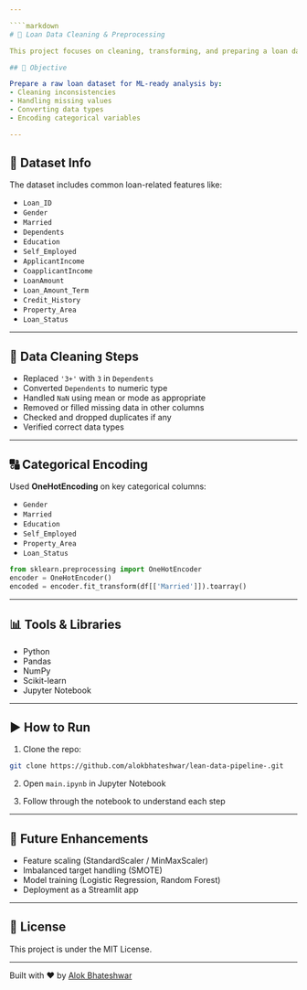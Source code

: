 ```yaml
---

````markdown
# 🧹 Loan Data Cleaning & Preprocessing

This project focuses on cleaning, transforming, and preparing a loan dataset for machine learning models. It includes handling missing values, fixing categorical variables, and applying encoding techniques like OneHotEncoder.

## 📌 Objective

Prepare a raw loan dataset for ML-ready analysis by:
- Cleaning inconsistencies
- Handling missing values
- Converting data types
- Encoding categorical variables

---
```


## 📁 Dataset Info

The dataset includes common loan-related features like:

- `Loan_ID`
- `Gender`
- `Married`
- `Dependents`
- `Education`
- `Self_Employed`
- `ApplicantIncome`
- `CoapplicantIncome`
- `LoanAmount`
- `Loan_Amount_Term`
- `Credit_History`
- `Property_Area`
- `Loan_Status`

---

## 🔧 Data Cleaning Steps

- Replaced `'3+'` with `3` in `Dependents`
- Converted `Dependents` to numeric type
- Handled `NaN` using mean or mode as appropriate
- Removed or filled missing data in other columns
- Checked and dropped duplicates if any
- Verified correct data types

---

## 🔠 Categorical Encoding

Used **OneHotEncoding** on key categorical columns:
- `Gender`
- `Married`
- `Education`
- `Self_Employed`
- `Property_Area`
- `Loan_Status`

```python
from sklearn.preprocessing import OneHotEncoder
encoder = OneHotEncoder()
encoded = encoder.fit_transform(df[['Married']]).toarray()
````

---

## 📊 Tools & Libraries

* Python
* Pandas
* NumPy
* Scikit-learn
* Jupyter Notebook

---

## ▶️ How to Run

1. Clone the repo:

```bash
git clone https://github.com/alokbhateshwar/lean-data-pipeline-.git
```

2. Open `main.ipynb` in Jupyter Notebook

3. Follow through the notebook to understand each step

---

## 📌 Future Enhancements

* Feature scaling (StandardScaler / MinMaxScaler)
* Imbalanced target handling (SMOTE)
* Model training (Logistic Regression, Random Forest)
* Deployment as a Streamlit app

---

## 📄 License

This project is under the MIT License.

---

Built with ❤️ by [Alok Bhateshwar](https://github.com/alokbhateshwar)

```

